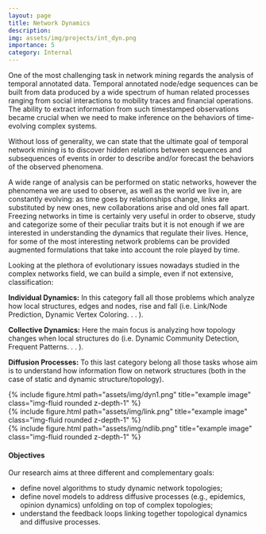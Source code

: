 ```yaml
---
layout: page
title: Network Dynamics
description: 
img: assets/img/projects/int_dyn.png
importance: 5
category: Internal
---
```


One of the most challenging task in network mining regards the analysis of temporal annotated data. 
Temporal annotated node/edge sequences can be built from data produced by a wide spectrum of human related processes ranging from social interactions to mobility traces and financial operations. 
The ability to extract information from such timestamped observations became crucial when we need to make inference on the behaviors of time-evolving complex systems. 

Without loss of generality, we can state that the ultimate goal of temporal network mining is to discover hidden relations between sequences and subsequences of events in order to describe and/or forecast the behaviors of the observed phenomena.

A wide range of analysis can be performed on static networks, however the phenomena we are used to observe, as well as the world we live in, are constantly evolving: as time goes by relationships change, links are substituted by new ones, new collaborations arise and old ones fall apart.
Freezing networks in time is certainly very useful in order to observe, study and categorize some of their peculiar traits but it is not enough if we are interested in understanding the dynamics that regulate their lives. 
Hence, for some of the most interesting network problems can be provided augmented formulations that take into account the role played by time.

Looking at the plethora of evolutionary issues nowadays studied in the complex networks field, we can build a simple, even if not extensive, classification:

**Individual Dynamics:**
In this category fall all those problems which analyze how local structures, edges and nodes, rise and fall (i.e. Link/Node Prediction, Dynamic Vertex Coloring. . . ).

**Collective Dynamics:**
Here the main focus is analyzing how topology changes when local structures do (i.e. Dynamic Community Detection, Frequent Patterns. . . ).

**Diffusion Processes:**
To this last category belong all those tasks whose aim is to understand how information flow on network structures (both in the case of static and dynamic structure/topology).


<div class="row">
    <div class="col-sm mt-3 mt-md-0">
        {% include figure.html path="assets/img/dyn1.png" title="example image" class="img-fluid rounded z-depth-1" %}
    </div>
    <div class="col-sm mt-3 mt-md-0">
        {% include figure.html path="assets/img/link.png" title="example image" class="img-fluid rounded z-depth-1" %}
    </div>
    <div class="col-sm mt-3 mt-md-0">
        {% include figure.html path="assets/img/ndlib.png" title="example image" class="img-fluid rounded z-depth-1" %}
    </div>
</div>

#### Objectives

Our research aims at three different and complementary goals:
- define novel algorithms to study dynamic network topologies;
- define novel models to address diffusive processes (e.g., epidemics, opinion dynamics) unfolding on top of complex topologies;
- understand the feedback loops linking together topological dynamics and diffusive processes. 